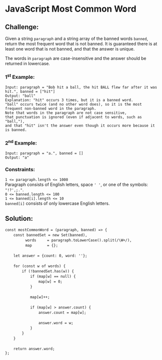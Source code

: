 # JavaScript Most Common Word

## Challenge:

Given a string `paragraph` and a string array of the banned words `banned`, return the most frequent word that is not banned. It is guaranteed there is at least one word that is not banned, and that the answer is unique.

The words in `paragraph` are case-insensitive and the answer should be returned in lowercase.

### 1<sup>st</sup> Example:

`Input: paragraph = "Bob hit a ball, the hit BALL flew far after it was hit.", banned = ["hit"]`
<br/>
`Output: "ball"`
<br/>
`Explanation: "hit" occurs 3 times, but it is a banned word.`
<br/>
`"ball" occurs twice (and no other word does), so it is the most frequent non-banned word in the paragraph.`
<br/>
`Note that words in the paragraph are not case sensitive,`
<br/>
`that punctuation is ignored (even if adjacent to words, such as "ball,"),`
<br/>
`and that "hit" isn't the answer even though it occurs more because it is banned.`

### 2<sup>nd</sup> Example:

`Input: paragraph = "a.", banned = []`
<br/>
`Output: "a"`

### Constraints:

`1 <= paragraph.length <= 1000`
<br/>
Paragraph consists of English letters, space `' '`, or one of the symbols: `"!?',;."`.
<br/>
`0 <= banned.length <= 100`
<br/>
`1 <= banned[i].length <= 10`
<br/>
`banned[i]` consists of only lowercase English letters.

## Solution:

`const mostCommonWord = (paragraph, banned) => {`
<br/>
&nbsp;&nbsp;&nbsp;&nbsp;&nbsp;&nbsp;&nbsp;`const bannedSet = new Set(banned),`
<br/>
&nbsp;&nbsp;&nbsp;&nbsp;&nbsp;&nbsp;&nbsp;&nbsp;&nbsp;&nbsp;&nbsp;&nbsp;&nbsp;&nbsp;&nbsp;&nbsp;&nbsp;`words     = paragraph.toLowerCase().split(/\W+/),`
<br/>
&nbsp;&nbsp;&nbsp;&nbsp;&nbsp;&nbsp;&nbsp;&nbsp;&nbsp;&nbsp;&nbsp;&nbsp;&nbsp;&nbsp;&nbsp;&nbsp;&nbsp;`map       = {};`
<br/>
<br/>
&nbsp;&nbsp;&nbsp;&nbsp;&nbsp;&nbsp;&nbsp;`let answer = {count: 0, word: ''};`
<br/>
<br/>
&nbsp;&nbsp;&nbsp;&nbsp;&nbsp;&nbsp;&nbsp;`for (const w of words) {`
<br/>
&nbsp;&nbsp;&nbsp;&nbsp;&nbsp;&nbsp;&nbsp;&nbsp;&nbsp;&nbsp;&nbsp;&nbsp;&nbsp;&nbsp;`if (!bannedSet.has(w)) {`
<br/>
&nbsp;&nbsp;&nbsp;&nbsp;&nbsp;&nbsp;&nbsp;&nbsp;&nbsp;&nbsp;&nbsp;&nbsp;&nbsp;&nbsp;&nbsp;&nbsp;&nbsp;&nbsp;&nbsp;&nbsp;&nbsp;`if (map[w] == null) {`
<br/>
&nbsp;&nbsp;&nbsp;&nbsp;&nbsp;&nbsp;&nbsp;&nbsp;&nbsp;&nbsp;&nbsp;&nbsp;&nbsp;&nbsp;&nbsp;&nbsp;&nbsp;&nbsp;&nbsp;&nbsp;&nbsp;&nbsp;&nbsp;&nbsp;&nbsp;&nbsp;&nbsp;&nbsp;`map[w] = 0;`
<br/>
&nbsp;&nbsp;&nbsp;&nbsp;&nbsp;&nbsp;&nbsp;&nbsp;&nbsp;&nbsp;&nbsp;&nbsp;&nbsp;&nbsp;&nbsp;&nbsp;&nbsp;&nbsp;&nbsp;&nbsp;&nbsp;`}`
<br/>
<br/>
&nbsp;&nbsp;&nbsp;&nbsp;&nbsp;&nbsp;&nbsp;&nbsp;&nbsp;&nbsp;&nbsp;&nbsp;&nbsp;&nbsp;&nbsp;&nbsp;&nbsp;&nbsp;&nbsp;&nbsp;&nbsp;`map[w]++;`
<br/>
<br/>
&nbsp;&nbsp;&nbsp;&nbsp;&nbsp;&nbsp;&nbsp;&nbsp;&nbsp;&nbsp;&nbsp;&nbsp;&nbsp;&nbsp;&nbsp;&nbsp;&nbsp;&nbsp;&nbsp;&nbsp;&nbsp;`if (map[w] > answer.count) {`
<br/>
&nbsp;&nbsp;&nbsp;&nbsp;&nbsp;&nbsp;&nbsp;&nbsp;&nbsp;&nbsp;&nbsp;&nbsp;&nbsp;&nbsp;&nbsp;&nbsp;&nbsp;&nbsp;&nbsp;&nbsp;&nbsp;&nbsp;&nbsp;&nbsp;&nbsp;&nbsp;&nbsp;&nbsp;`answer.count = map[w];`
<br/>
<br/>
&nbsp;&nbsp;&nbsp;&nbsp;&nbsp;&nbsp;&nbsp;&nbsp;&nbsp;&nbsp;&nbsp;&nbsp;&nbsp;&nbsp;&nbsp;&nbsp;&nbsp;&nbsp;&nbsp;&nbsp;&nbsp;&nbsp;&nbsp;&nbsp;&nbsp;&nbsp;&nbsp;&nbsp;`answer.word = w;`
<br/>
&nbsp;&nbsp;&nbsp;&nbsp;&nbsp;&nbsp;&nbsp;&nbsp;&nbsp;&nbsp;&nbsp;&nbsp;&nbsp;&nbsp;&nbsp;&nbsp;&nbsp;&nbsp;&nbsp;&nbsp;&nbsp;`}`
<br/>
&nbsp;&nbsp;&nbsp;&nbsp;&nbsp;&nbsp;&nbsp;&nbsp;&nbsp;&nbsp;&nbsp;&nbsp;&nbsp;&nbsp;`}`
<br/>
&nbsp;&nbsp;&nbsp;&nbsp;&nbsp;&nbsp;&nbsp;`}`
<br/>
<br/>
&nbsp;&nbsp;&nbsp;&nbsp;&nbsp;&nbsp;&nbsp;`return answer.word;`
<br/>
`};`
<br/>
<br/>